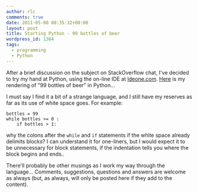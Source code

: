 ```yaml
---
author: rlc
comments: true
date: 2011-05-08 00:35:32+00:00
layout: post
title: Starting Python - 99 bottles of beer
wordpress_id: 1384
tags:
  - programming
  - Python
---
```


After a brief discussion on the subject on StackOverflow chat, I've decided to try my hand at Python, using the on-line IDE at [Ideone.com](http://ideone.com).
[Here](https://ideone.com/ummB0) is my rendering of "99 bottles of beer" in Python...

<!--more-->

I must say I find it a bit of a strange language, and I still have my reserves as far as its use of white space goes. For example:

    bottles = 99
    while bottles >= 0 :
    	if bottles > 1:

why the colons after the `while` and `if` statements if the white space already delimits blocks? I can understand it for one-liners, but I would expect it to be unnecessary for block statements, if the indentation tells you where the block begins and ends..

There'll probably be other musings as I work my way through the language... Comments, suggestions, questions and answers are welcome as always (but, as always, will only be posted here if they add to the content).
